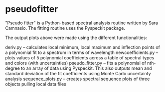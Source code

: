 # pseudofitter

"Pseudo fitter" is a Python-based spectral analysis routine written by Sara Camnasio. The fitting routine uses the Pyspeckit package.

The output plots above were made using the different functionalities:

deriv.py – calculates local minimum, local maximum and inflection points of a polynomial fit to a spectrum in terms of wavelength
newcoefficients.py – plots values of 5 polynomial coefficients across a table of spectral types and colors (with uncertainties)
pseudo_fitter.py – fits a polynomial of nth-degree to an array of data using Pyspeckit. This also outputs mean and standard deviation of the fit coefficients using Monte Carlo uncertainty analysis
sequence_plots.py – creates spectral sequence plots of three objects pulling local data files

